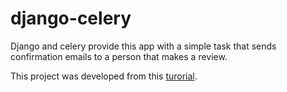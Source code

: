 # django-celery

 Django and celery provide this app with a simple task that sends confirmation emails to a person that makes a review.

 This project was developed from this [turorial](https://www.youtube.com/watch?v=fBfzE0yk97k).
